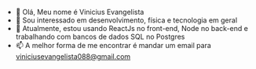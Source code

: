 - 👋 Olá, Meu nome é Vinicius Evangelista
- 👀 Sou interessado em desenvolvimento, física e tecnologia em geral
- 🌱 Atualmente, estou usando ReactJs no front-end, Node no back-end e trabalhando com bancos de dados SQL no Postgres
- 📫 A melhor forma de me encontrar é mandar um email para viniciusevangelista088@gmail.com
